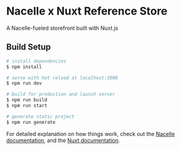 # Nacelle x Nuxt Reference Store

A Nacelle-fueled storefront built with Nuxt.js

## Build Setup

```bash
# install dependencies
$ npm install

# serve with hot reload at localhost:3000
$ npm run dev

# build for production and launch server
$ npm run build
$ npm run start

# generate static project
$ npm run generate
```

For detailed explanation on how things work, check out the [Nacelle documentation](https://docs.getnacelle.com/nacellejs/nuxt-starter.html#installation), and the
[Nuxt documentation](https://nuxtjs.org).
